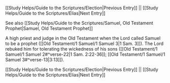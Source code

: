 [[Study Helps/Guide to the Scriptures/Election|Previous Entry]]  ||  [[Study Helps/Guide to the Scriptures/Elias|Next Entry]]

 See also [[Study Helps/Guide to the Scriptures/Samuel, Old Testament Prophet|Samuel, Old Testament Prophet]]

 A high priest and judge in the Old Testament when the Lord called Samuel to be a prophet ([[Old Testament/1 Samuel/1 Samuel 3|1 Sam. 3]]). The Lord rebuked him for tolerating the wickedness of his sons ([[Old Testament/1 Samuel/1 Samuel 2#^verse-22|1 Sam. 2:22-36]]; [[Old Testament/1 Samuel/1 Samuel 3#^verse-13|3:13]]).

[[Study Helps/Guide to the Scriptures/Election|Previous Entry]]  ||  [[Study Helps/Guide to the Scriptures/Elias|Next Entry]]